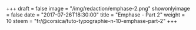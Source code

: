 +++
draft = false
image = "/img/redaction/emphase-2.png"
showonlyimage = false
date = "2017-07-26T18:30:00"
title = "Emphase - Part 2"
weight = 10
steem = "fr/@corsica/tuto-typographie-n-10-emphase-part-2"
+++

<!--more-->
